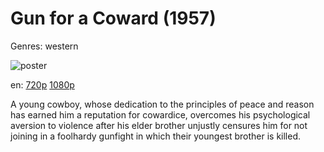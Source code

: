 # Gun for a Coward (1957)

Genres: western

![poster](http://image.tmdb.org/t/p/w500/z8I3r9OVmoAgFxXSdXvgiCfHT2h.jpg)

en:
  [720p](magnet:?xt=urn:btih:5F1209B2E761CA4E65BC6628B175E6C2FBBF29A0&tr=udp://glotorrents.pw:6969/announce&tr=udp://tracker.opentrackr.org:1337/announce&tr=udp://torrent.gresille.org:80/announce&tr=udp://tracker.openbittorrent.com:80&tr=udp://tracker.coppersurfer.tk:6969&tr=udp://tracker.leechers-paradise.org:6969&tr=udp://p4p.arenabg.ch:1337&tr=udp://tracker.internetwarriors.net:1337)
  [1080p](magnet:?xt=urn:btih:7FB20494E2FF4C390D64B47F922A55146D810B67&tr=udp://glotorrents.pw:6969/announce&tr=udp://tracker.opentrackr.org:1337/announce&tr=udp://torrent.gresille.org:80/announce&tr=udp://tracker.openbittorrent.com:80&tr=udp://tracker.coppersurfer.tk:6969&tr=udp://tracker.leechers-paradise.org:6969&tr=udp://p4p.arenabg.ch:1337&tr=udp://tracker.internetwarriors.net:1337)
  


A young cowboy, whose dedication to the principles of peace and reason has earned him a reputation for cowardice, overcomes his psychological aversion to violence after his elder brother unjustly censures him for not joining in a foolhardy gunfight in which their youngest brother is killed.